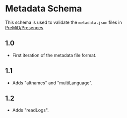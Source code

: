 # Metadata Schema
This schema is used to validate the `metadata.json` files in [PreMiD/Presences](https://github.com/PreMiD/Presences).

## 1.0
- First iteration of the metadata file format.

## 1.1
- Adds "altnames" and "multiLanguage".

## 1.2
- Adds "readLogs".